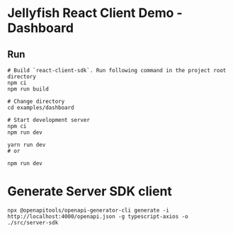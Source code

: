 # Jellyfish React Client Demo - Dashboard

## Run

```shell
# Build `react-client-sdk`. Run following command in the project root directory
npm ci
npm run build

# Change directory
cd examples/dashboard

# Start development server
npm ci
npm run dev
```

```shell
yarn run dev
# or

npm run dev
```

# Generate Server SDK client

```shell
npx @openapitools/openapi-generator-cli generate -i http://localhost:4000/openapi.json -g typescript-axios -o ./src/server-sdk
```

